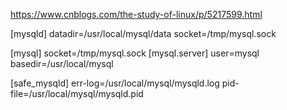 https://www.cnblogs.com/the-study-of-linux/p/5217599.html

[mysqld]
datadir=/usr/local/mysql/data
socket=/tmp/mysql.sock

[mysql]
socket=/tmp/mysql.sock
[mysql.server]
user=mysql
basedir=/usr/local/mysql

[safe_mysqld]
err-log=/usr/local/mysql/mysqld.log
pid-file=/usr/local/mysql/mysqld.pid


